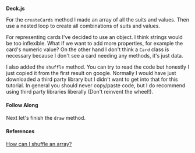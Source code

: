**Deck.js**

For the `createCards` method I made an array of all the suits and values. Then use
a nested loop to create all combinations of suits and values.

For representing cards I've decided to use an object. I think strings would be
too inflexible. What if we want to add more properties, for example the card's
numeric value? On the other hand I don't think a `Card` class is necessary
because I don't see a card needing any methods, it's just data.

I also added the `shuffle` method. You can try to read the code but honestly I just
copied it from the first result on google. Normally I would have just downloaded
a third party library but I didn't want to get into that for this tutorial. In
general you should never copy/paste code, but I do recommend using third party
libraries liberally (Don't reinvent the wheel!).

#### Follow Along
Next let's finish the `draw` method.

#### References
[How can I shuffle an array?](https://stackoverflow.com/questions/6274339/how-can-i-shuffle-an-array)